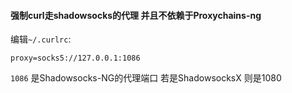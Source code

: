 #### 强制curl走shadowsocks的代理  并且不依赖于Proxychains-ng

编辑`~/.curlrc`:

`proxy=socks5://127.0.0.1:1086`

`1086` 是Shadowsocks-NG的代理端口 若是ShadowsocksX 则是1080
